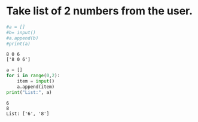 # Take list of 2  numbers from the user.


```python
#a = []
#b= input()
#a.append(b)
#print(a)


```

    8 0 6
    ['8 0 6']
    


```python
a = []
for i in range(0,2):
    item = input()
    a.append(item)
print("List:", a)
```

    6
    8
    List: ['6', '8']
    


```python

```
